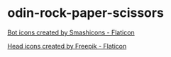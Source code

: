 # odin-rock-paper-scissors

<a href="https://www.flaticon.com/free-icons/bot" title="bot icons">Bot icons created by Smashicons - Flaticon</a>

<a href="https://www.flaticon.com/free-icons/head" title="head icons">Head icons created by Freepik - Flaticon</a>
